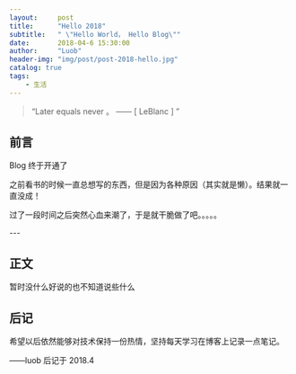 ```yaml
---
layout:     post
title:      "Hello 2018"
subtitle:   " \"Hello World， Hello Blog\""
date:       2018-04-6 15:30:00
author:     "Luob"
header-img: "img/post/post-2018-hello.jpg"
catalog: true
tags:
    - 生活
---
```


> “Later equals never 。 —— [ LeBlanc ] ”

## 前言

Blog 终于开通了


之前看书的时候一直总想写的东西，但是因为各种原因（其实就是懒）。结果就一直没成！

过了一段时间之后突然心血来潮了，于是就干脆做了吧。。。。。


<p id = "build"></p>
---

## 正文

暂时没什么好说的也不知道说些什么


## 后记

希望以后依然能够对技术保持一份热情，坚持每天学习在博客上记录一点笔记。

——luob 后记于 2018.4